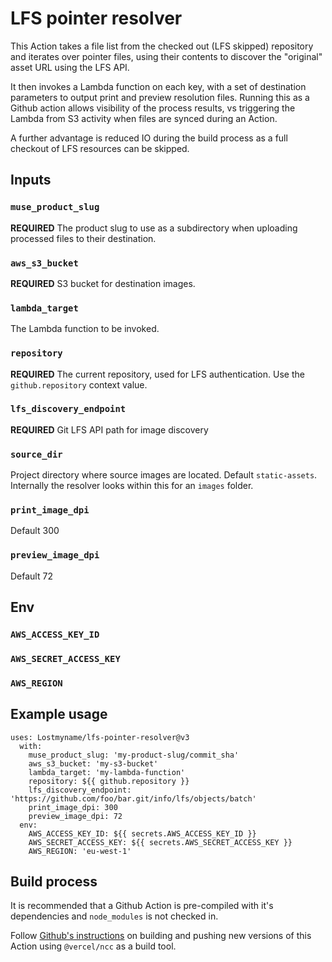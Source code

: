 # LFS pointer resolver

This Action takes a file list from the checked out (LFS skipped)
repository and iterates over pointer files, using their contents
to discover the "original" asset URL using the LFS API.

It then invokes a Lambda function on each key, with a set of
destination parameters to output print and preview resolution
files. Running this as a Github action allows visibility of the
process results, vs triggering the Lambda from S3 activity when
files are synced during an Action.

A further advantage is reduced IO during the build process as a
full checkout of LFS resources can be skipped.

## Inputs

### `muse_product_slug`

**REQUIRED** The product slug to use as a subdirectory when uploading processed
files to their destination.

### `aws_s3_bucket`

**REQUIRED** S3 bucket for destination images.

### `lambda_target`

The Lambda function to be invoked.

### `repository`

**REQUIRED** The current repository, used for LFS authentication. Use the
`github.repository` context value.

### `lfs_discovery_endpoint`

**REQUIRED** Git LFS API path for image discovery

### `source_dir`

Project directory where source images are located. Default `static-assets`.
Internally the resolver looks within this for an `images` folder.

### `print_image_dpi`

Default 300

### `preview_image_dpi`

Default 72

## Env

### `AWS_ACCESS_KEY_ID`
### `AWS_SECRET_ACCESS_KEY`
### `AWS_REGION`

## Example usage

```
uses: Lostmyname/lfs-pointer-resolver@v3
  with:
    muse_product_slug: 'my-product-slug/commit_sha'
    aws_s3_bucket: 'my-s3-bucket'
    lambda_target: 'my-lambda-function'
    repository: ${{ github.repository }}
    lfs_discovery_endpoint: 'https://github.com/foo/bar.git/info/lfs/objects/batch'
    print_image_dpi: 300
    preview_image_dpi: 72
  env:
    AWS_ACCESS_KEY_ID: ${{ secrets.AWS_ACCESS_KEY_ID }}
    AWS_SECRET_ACCESS_KEY: ${{ secrets.AWS_SECRET_ACCESS_KEY }}
    AWS_REGION: 'eu-west-1'
```

## Build process

It is recommended that a Github Action is pre-compiled with it's dependencies
and `node_modules` is not checked in.

Follow [Github's instructions](https://docs.github.com/en/actions/creating-actions/creating-a-javascript-action#commit-tag-and-push-your-action-to-github) on building and pushing
new versions of this Action using `@vercel/ncc` as a build tool.
